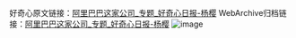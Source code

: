 好奇心原文链接：[阿里巴巴这家公司_专题_好奇心日报-杨樱](https://www.qdaily.com/articles/2480.html)
WebArchive归档链接：[阿里巴巴这家公司_专题_好奇心日报-杨樱](http://web.archive.org/web/20190623151128/https://www.qdaily.com/articles/2480.html)
![image](http://ww3.sinaimg.cn/large/007d5XDply1g3v69s2tkhj30u01l57aa)